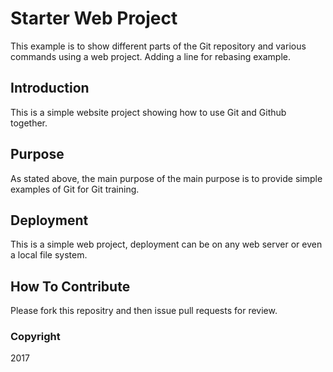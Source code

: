 # Starter Web Project

This example is to show different parts of the Git repository and various commands using a web project.
Adding a line for rebasing example.

## Introduction

This is a simple website project showing how to use Git and Github together.

## Purpose

As stated above, the main purpose of the main purpose is to provide simple examples of Git for Git training.

## Deployment

This is a simple web project, deployment can be on any web server or even a local file system.

## How To Contribute

Please fork this repositry and then issue pull requests for review.

### Copyright

2017